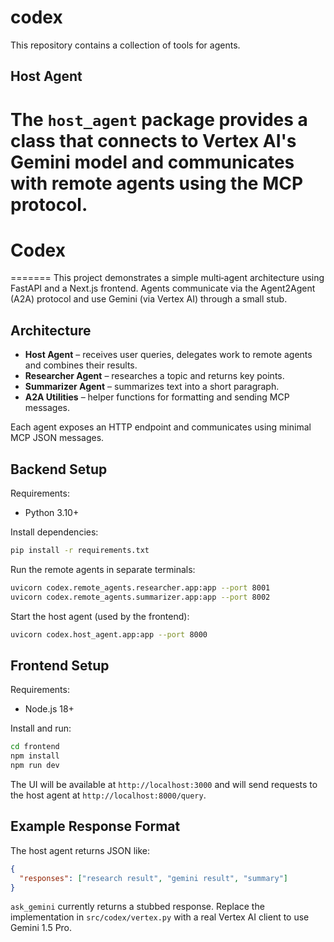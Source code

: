 
# codex

This repository contains a collection of tools for agents.

## Host Agent

The `host_agent` package provides a class that connects to Vertex AI's Gemini model and communicates with remote agents using the MCP protocol.
=======
# Codex
=======
This project demonstrates a simple multi‑agent architecture using FastAPI and a
Next.js frontend.  Agents communicate via the Agent2Agent (A2A) protocol and use
Gemini (via Vertex AI) through a small stub.


## Architecture

- **Host Agent** – receives user queries, delegates work to remote agents and
  combines their results.
- **Researcher Agent** – researches a topic and returns key points.
- **Summarizer Agent** – summarizes text into a short paragraph.
- **A2A Utilities** – helper functions for formatting and sending MCP messages.

Each agent exposes an HTTP endpoint and communicates using minimal MCP JSON
messages.

## Backend Setup

Requirements:

- Python 3.10+

Install dependencies:

```bash
pip install -r requirements.txt
```

Run the remote agents in separate terminals:

```bash
uvicorn codex.remote_agents.researcher.app:app --port 8001
uvicorn codex.remote_agents.summarizer.app:app --port 8002
```

Start the host agent (used by the frontend):

```bash
uvicorn codex.host_agent.app:app --port 8000
```

## Frontend Setup

Requirements:

- Node.js 18+

Install and run:

```bash
cd frontend
npm install
npm run dev
```

The UI will be available at `http://localhost:3000` and will send requests to the
host agent at `http://localhost:8000/query`.

## Example Response Format

The host agent returns JSON like:

```json
{
  "responses": ["research result", "gemini result", "summary"]
}
```

`ask_gemini` currently returns a stubbed response. Replace the implementation in
`src/codex/vertex.py` with a real Vertex AI client to use Gemini 1.5 Pro.
